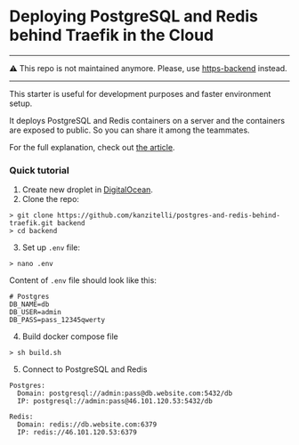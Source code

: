 # Deploying PostgreSQL and Redis behind Traefik in the Cloud

---

⚠️ This repo is not maintained anymore. Please, use [https-backend](https://github.com/starters-dev/https-backend) instead.

---

This starter is useful for development purposes and faster environment setup.

It deploys PostgreSQL and Redis containers on a server and the containers are exposed to public. So you can share it among the teammates.

For the full explanation, check out [the article]().

### Quick tutorial

1. Create new droplet in [DigitalOcean](https://digitalocean.com).
2. Clone the repo:

```
> git clone https://github.com/kanzitelli/postgres-and-redis-behind-traefik.git backend
> cd backend
```

3. Set up `.env` file:

```
> nano .env
```

Content of `.env` file should look like this:

```
# Postgres
DB_NAME=db
DB_USER=admin
DB_PASS=pass_12345qwerty
```

4. Build docker compose file

```
> sh build.sh
```

5. Connect to PostgreSQL and Redis

```
Postgres:
  Domain: postgresql://admin:pass@db.website.com:5432/db
  IP: postgresql://admin:pass@46.101.120.53:5432/db

Redis:
  Domain: redis://db.website.com:6379
  IP: redis://46.101.120.53:6379
```
